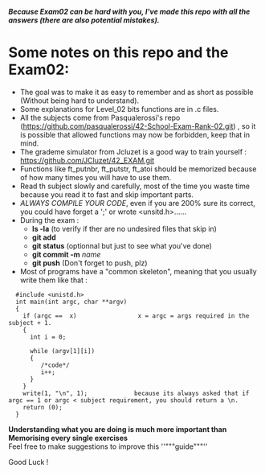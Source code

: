   
  *****Because Exam02 can be hard with you, I've made this repo with all the answers (there are also potential mistakes).*****
 
 # Some notes on this repo and the Exam02:
 - The goal was to make it as easy to remember and as short as possible (Without being hard to understand).
 - Some explanations for Level_02 bits functions are in .c files.
 - All the subjects come from Pasqualerossi's repo (https://github.com/pasqualerossi/42-School-Exam-Rank-02.git)
 , so it is possible that allowed functions may now be forbidden, keep that in mind.
 - The grademe simulator from Jcluzet is a good way to train yourself : https://github.com/JCluzet/42_EXAM.git
 - Functions like ft_putnbr, ft_putstr, ft_atoi should be memorized because of how many times you will have to use them.
 - Read th subject slowly and carefully, most of the time you waste time because you read it to fast and skip important parts.
 - *ALWAYS COMPILE YOUR CODE*, even if you are 200% sure its correct, you could have forget a ';' or wrote <unsitd.h>......
 - During the exam :
    - **ls -la** (to verify if ther are no undesired files that skip in)
    - **git add**
    - **git status** (optionnal but just to see what you've done)
    - **git commit -m** *name*
    - **git push** (Don't forget to push, plz)
 - Most of programs have a "common skeleton", meaning that you usually write them like that :
```
  #include <unistd.h> 
  int main(int argc, char **argv) 
  {                               
    if (argc ==  x)                 x = argc = args required in the subject + 1. 
    {                             
      int i = 0;                  
                                  
      while (argv[1][i])          
      {                           
         /*code*/                 
         i++;                     
      }                           
    }                             
    write(1, "\n", 1);             because its always asked that if argc == 1 or argc < subject requirement, you should return a \n.
    return (0);                   
  }    
```
****Understanding what you are doing is much more important than Memorising every single exercises****
<br>
Feel free to make suggestions to improve this ''"""guide"""''

Good Luck !



